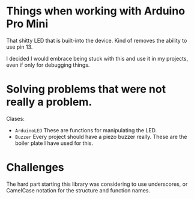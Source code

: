 # Things when working with Arduino Pro Mini

That shitty LED that is built-into the device. Kind of removes the ability to use pin 13.

I decided I would embrace being stuck with this and use it in my projects, even if only for debugging things.

# Solving problems that were not really a problem.

Clases:
* `ArduinoLED` These are functions for manipulating the LED.
* `Buzzer` Every project should have a piezo buzzer really. These are the boiler plate I have used for this.

# Challenges
The hard part starting this library was considering to use underscores, or CamelCase notation for the structure and function names.
